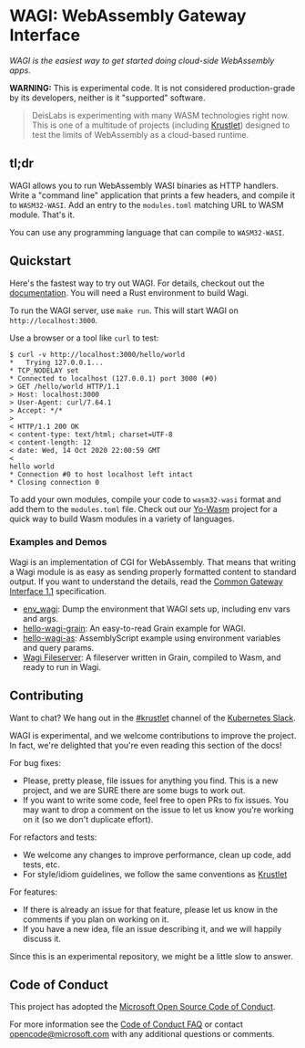 # WAGI: WebAssembly Gateway Interface

_WAGI is the easiest way to get started doing cloud-side WebAssembly apps._

**WARNING:** This is experimental code.
It is not considered production-grade by its developers, neither is it "supported" software.

> DeisLabs is experimenting with many WASM technologies right now.
> This is one of a multitude of projects (including [Krustlet](https://github.com/deislabs/krustlet))
> designed to test the limits of WebAssembly as a cloud-based runtime.

## tl;dr

WAGI allows you to run WebAssembly WASI binaries as HTTP handlers.
Write a "command line" application that prints a few headers, and compile it to `WASM32-WASI`.
Add an entry to the `modules.toml` matching URL to WASM module.
That's it.

You can use any programming language that can compile to `WASM32-WASI`.

## Quickstart

Here's the fastest way to try out WAGI.
For details, checkout out the [documentation](docs/README.md).
You will need a Rust environment to build Wagi.

To run the WAGI server, use `make run`. This will start WAGI on `http://localhost:3000`.

Use a browser or a tool like `curl` to test:

```
$ curl -v http://localhost:3000/hello/world
*   Trying 127.0.0.1...
* TCP_NODELAY set
* Connected to localhost (127.0.0.1) port 3000 (#0)
> GET /hello/world HTTP/1.1
> Host: localhost:3000
> User-Agent: curl/7.64.1
> Accept: */*
>
< HTTP/1.1 200 OK
< content-type: text/html; charset=UTF-8
< content-length: 12
< date: Wed, 14 Oct 2020 22:00:59 GMT
<
hello world
* Connection #0 to host localhost left intact
* Closing connection 0
```

To add your own modules, compile your code to `wasm32-wasi` format and add them to the `modules.toml` file.
Check out our [Yo-Wasm](https://github.com/deislabs/yo-wasm/) project for a quick way to build Wasm modules in a variety of languages.

### Examples and Demos

Wagi is an implementation of CGI for WebAssembly.
That means that writing a Wagi module is as easy as sending properly formatted content to standard output.
If you want to understand the details, read the [Common Gateway Interface 1.1](https://tools.ietf.org/html/rfc3875) specification.

- [env_wagi](https://github.com/deislabs/env_wagi): Dump the environment that WAGI sets up, including env vars and args.
- [hello-wagi-grain](https://github.com/deislabs/hello-wagi-grain): An easy-to-read Grain example for WAGI.
- [hello-wagi-as](https://github.com/deislabs/hello-wagi-as): AssemblyScript example using environment variables and query params.
- [Wagi Fileserver](https://github.com/deislabs/wagi-fileserver): A fileserver written in Grain, compiled to Wasm, and ready to run in Wagi.

## Contributing

Want to chat?
We hang out in the [#krustlet](https://kubernetes.slack.com/messages/krustlet) channel of the [Kubernetes Slack](https://kubernetes.slack.com).

WAGI is experimental, and we welcome contributions to improve the project.
In fact, we're delighted that you're even reading this section of the docs!

For bug fixes:

- Please, pretty please, file issues for anything you find. This is a new project, and we are SURE there are some bugs to work out.
- If you want to write some code, feel free to open PRs to fix issues. You may want to drop a comment on the issue to let us know you're working on it (so we don't duplicate effort).

For refactors and tests:

- We welcome any changes to improve performance, clean up code, add tests, etc.
- For style/idiom guidelines, we follow the same conventions as [Krustlet](https://github.com/deislabs/krustlet)

For features:

- If there is already an issue for that feature, please let us know in the comments if you plan on working on it.
- If you have a new idea, file an issue describing it, and we will happily discuss it.

Since this is an experimental repository, we might be a little slow to answer.

## Code of Conduct

This project has adopted the [Microsoft Open Source Code of
Conduct](https://opensource.microsoft.com/codeofconduct/).

For more information see the [Code of Conduct
FAQ](https://opensource.microsoft.com/codeofconduct/faq/) or contact
[opencode@microsoft.com](mailto:opencode@microsoft.com) with any additional questions or comments.
